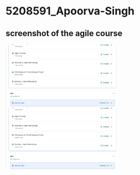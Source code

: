 # 5208591_Apoorva-Singh
## screenshot of the agile course
<img src="5208591_SDLC.png" alt="screenshot broken" width="300"/>
<img src="5208591_SDLC.png" alt="image" width="300"/>



